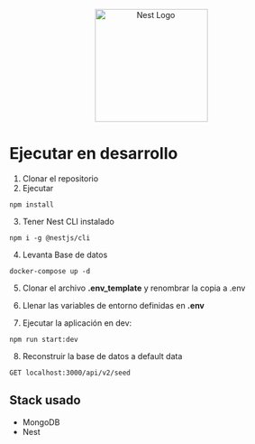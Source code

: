 <p align="center">
  <a href="http://nestjs.com/" target="blank"><img src="https://nestjs.com/img/logo-small.svg" width="200" alt="Nest Logo" /></a>
</p>

# Ejecutar en desarrollo
1. Clonar el repositorio
2. Ejecutar
```
npm install
```
3. Tener Nest CLI instalado
```
npm i -g @nestjs/cli
```
4. Levanta Base de datos
```
docker-compose up -d
```
5. Clonar el archivo __.env_template__ y renombrar la copia a .env

6. Llenar las variables de entorno definidas en __.env__

7. Ejecutar la aplicación en dev:
```
npm run start:dev
```

8. Reconstruir la base de datos a default data
```
GET localhost:3000/api/v2/seed
```

## Stack usado
* MongoDB
* Nest